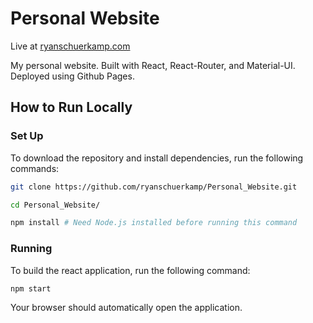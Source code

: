 # Personal Website

Live at [ryanschuerkamp.com](https://ryanschuerkamp.com)

My personal website. Built with React, React-Router, and Material-UI. Deployed using Github Pages.

## How to Run Locally

### Set Up

To download the repository and install dependencies, run the following commands:

```bash
git clone https://github.com/ryanschuerkamp/Personal_Website.git
```
```bash
cd Personal_Website/
```
```bash
npm install # Need Node.js installed before running this command
```

### Running

To build the react application, run the following command:

```bash
npm start
```

Your browser should automatically open the application. 
